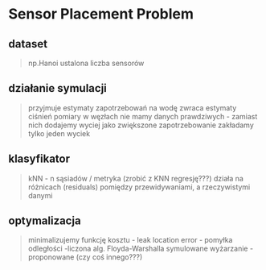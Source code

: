 # Sensor Placement Problem
## dataset
> np.Hanoi
>ustalona liczba sensorów
## działanie symulacji
> przyjmuje estymaty zapotrzebowań na wodę
> zwraca estymaty ciśnień
> pomiary w węzłach
> nie mamy danych prawdziwych - zamiast nich dodajemy wyciej jako zwiększone zapotrzebowanie
> zakładamy tylko jeden wyciek
## klasyfikator
> kNN - n sąsiadów / metryka (zrobić z KNN regresję???)
> działa na różnicach (residuals) pomiędzy przewidywaniami, a rzeczywistymi danymi
## optymalizacja
> minimalizujemy funkcję kosztu - leak location error - pomyłka odległości -liczona alg. Floyda-Warshalla
> symulowane wyżarzanie -proponowane (czy coś innego???)
